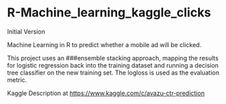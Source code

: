 # R-Machine_learning_kaggle_clicks
  Initial Version

Machine Learning in R to predict whether a mobile ad will be clicked.

This project uses an ###ensemble stacking approach, mapping the results for logistic regression back into the training dataset and running a decision tree classifier on the new training set. The logloss is used as the evaluation metric.

Kaggle Description at https://www.kaggle.com/c/avazu-ctr-prediction
